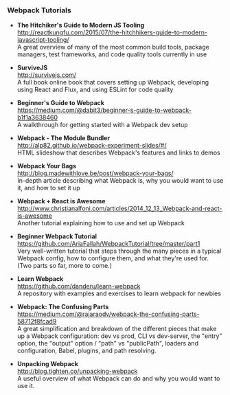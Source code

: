 
### Webpack Tutorials

- **The Hitchiker's Guide to Modern JS Tooling**  
  http://reactkungfu.com/2015/07/the-hitchhikers-guide-to-modern-javascript-tooling/  
  A great overview of many of the most common build tools, package managers, test frameworks, and code quality tools currently in use

- **SurviveJS**  
  http://survivejs.com/  
  A full book online book that covers setting up Webpack, developing using React and Flux, and using ESLint for code quality

- **Beginner's Guide to Webpack**  
  https://medium.com/@dabit3/beginner-s-guide-to-webpack-b1f1a3638460  
  A walkthrough for getting started with a Webpack dev setup

- **Webpack - The Module Bundler**  
  http://alp82.github.io/webpack-experiment-slides/#/  
  HTML slideshow that describes Webpack's features and links to demos

- **Webpack Your Bags**  
  http://blog.madewithlove.be/post/webpack-your-bags/  
  In-depth article describing what Webpack is, why you would want to use it, and how to set it up

- **Webpack + React is Awesome**  
  http://www.christianalfoni.com/articles/2014_12_13_Webpack-and-react-is-awesome  
  Another tutorial explaining how to use and set up Webpack

- **Beginner Webpack Tutorial**  
  https://github.com/AriaFallah/WebpackTutorial/tree/master/part1  
  Very well-written tutorial that steps through the many pieces in a typical Webpack config, how to configure them, and what they're used for.  (Two parts so far, more to come.)

- **Learn Webpack**  
  https://github.com/danderu/learn-webpack  
  A repository with examples and exercises to learn webpack for newbies

- **Webpack: The Confusing Parts**  
  https://medium.com/@rajaraodv/webpack-the-confusing-parts-58712f8fcad9  
  A great simplification and breakdown of the different pieces that make up a Webpack configuration: dev vs prod, CLI vs dev-server, the "entry" option, the "output" option / "path" vs "publicPath", loaders and configuration, Babel, plugins, and path resolving.

- **Unpacking Webpack**  
  http://blog.tighten.co/unpacking-webpack  
  A useful overview of what Webpack can do and why you would want to use it.

